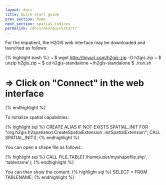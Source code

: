 ```yaml
---
layout: docs
title: Quick-start guide
prev_section: home
next_section: spatial-indices
permalink: /docs/dev/quickstart/
---
```


For the impatient, the H2GIS web interface may be downloaded and launched as
follows:

{% highlight bash %}
~ $ wget http://tinyurl.com/h2gis-zip -O h2gis.zip
~ $ unzip h2gis.zip
~ $ cd h2gis-standalone
~/h2gis-standalone $ ./run.sh
# => Click on "Connect" in the web interface
{% endhighlight %}

To initialize spatial capabilities:

{% highlight sql %}
CREATE ALIAS IF NOT EXISTS SPATIAL_INIT FOR
    "org.h2gis.h2spatialext.CreateSpatialExtension
        .initSpatialExtension";
CALL SPATIAL_INIT();
{% endhighlight %}

You can open a shape file as follows:

{% highlight sql %}
CALL FILE_TABLE('/home/user/myshapefile.shp', 'tablename');
{% endhighlight %}

You can then show the content:
{% highlight sql %}
SELECT * FROM TABLENAME;
{% endhighlight %}
